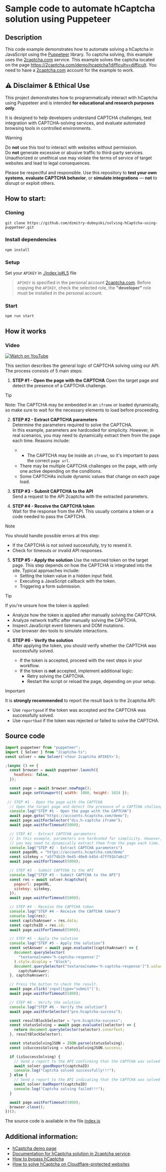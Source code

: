 # Sample code to automate hCaptcha solution using Puppeteer

## Description

This code example demonstrates how to automate solving a hCaptcha in JavaScript using the [Puppeteer](https://pptr.dev/) library. To captcha solving, this example uses the [2captcha.com](https://2captcha.com/?from=16653706) service. This example solves the captcha located on the page https://2captcha.com/demo/hcaptcha?difficulty=difficult. You need to have a [2captcha.com](https://2captcha.com/?from=16653706) account for the example to work.

## ⚠️ Disclaimer & Ethical Use

This project demonstrates how to programmatically interact with hCaptcha using Puppeteer and is intended **for educational and research purposes only**.

It is designed to help developers understand CAPTCHA challenges, test integration with CAPTCHA-solving services, and evaluate automated browsing tools in controlled environments.

> [!WARNING]  
> Do **not** use this tool to interact with websites without permission.  
> Do **not** generate excessive or abusive traffic to third-party services.  
> Unauthorized or unethical use may violate the terms of service of target websites and lead to legal consequences.

Please be respectful and responsible. Use this repository to **test your own systems**, **evaluate CAPTCHA behavior**, or **simulate integrations** — **not** to disrupt or exploit others.

## How to start:

### Cloning

`git clone https://github.com/dzmitry-duboyski/solving-hCaptcha-using-puppeteer.git`

### Install dependencies

`npm install`

### Setup

Set your `APIKEY` in [./index.js#L5](./index.js#L5) file

> `APIKEY` is specified in the personal account [2captcha.com](https://2captcha.com/?from=16653706). Before copying the `APIKEY`, check the selected role, the **"developer"** role must be installed in the personal account.

### Start

`npm run start`

<!-- Demonstration - GIF -->

## How it works

### Video
[![Watch on YouTube](https://img.youtube.com/vi/-tWwpMguWs8/hqdefault.jpg)](https://youtu.be/-tWwpMguWs8)

This section describes the general logic of CAPTCHA solving using our API. The process consists of 5 main steps:

1. **STEP #1 - Open the page with the CAPTCHA**
   Open the target page and detect the presence of a CAPTCHA challenge.  
> [!TIP]
> Note: The CAPTCHA may be embedded in an `iframe` or loaded dynamically, so make sure to wait for the necessary elements to load before proceeding.

2. **STEP #2 - Extract CAPTCHA parameters**  
   Determine the parameters required to solve the CAPTCHA.  
   In this example, parameters are hardcoded for simplicity. However, in real scenarios, you may need to dynamically extract them from the page each time. Reasons include:
   - - The CAPTCHA may be inside an `iframe`, so it's important to pass the correct `page url`.
   - There may be multiple CAPTCHA challenges on the page, with only one active depending on the conditions.
   - Some CAPTCHAs include dynamic  values that change on each page load.

3. **STEP #3 - Submit CAPTCHA to the API**  
   Send a request to the API 2captcha with the extracted parameters.

4. **STEP #4 - Receive the CAPTCHA token**  
   Wait for the response from the API. This usually contains a token or a code needed to pass the CAPTCHA.  

> [!NOTE] 
> You should handle possible errors at this step:  
> - If the CAPTCHA is not solved successfully, try to resend it.  
> - Check for timeouts or invalid API responses.

5. **STEP #5 - Apply the solution**
   Use the returned token on the target page.
   This step depends on how the CAPTCHA is integrated into the site. Typical approaches include:
   - Setting the token value in a hidden input field.
   - Executing a JavaScript callback with the token.
   - Triggering a form submission.

> [!TIP]
> If you're unsure how the token is applied:
> - Analyze how the token is applied after manually solving the CAPTCHA.
> - Analyze network traffic after manually solving the CAPTCHA.
> - Inspect JavaScript event listeners and DOM mutations.
> - Use browser dev tools to simulate interactions.

6. **STEP #6 - Verify the solution**  
   After applying the token, you should verify whether the CAPTCHA was successfully solved.

   - If the token is accepted, proceed with the next steps in your workflow.
   - If the token is **not** accepted, implement additional logic:
     - Retry solving the CAPTCHA.
     - Restart the script or reload the page, depending on your setup.

> [!IMPORTANT]  
> It is **strongly recommended** to report the result back to the 2captcha API:  
> - Use `reportgood` if the token was accepted and the CAPTCHA was successfully solved.  
> - Use `reportbad` if the token was rejected or failed to solve the CAPTCHA.

## Source code

```js
import puppeteer from "puppeteer";
import { Solver } from "2captcha-ts";
const solver = new Solver('<Your 2captcha APIKEY>');

;(async () => {
  const browser = await puppeteer.launch({
    headless: false,
  });

  const page = await browser.newPage();
  await page.setViewport({ width: 1080, height: 1024 });
    
 // STEP #1 - Open the page with the CAPTCHA
  // Open the target page and detect the presence of a CAPTCHA challenge.
  console.log("STEP #1 - Open the page with the CAPTCHA")
  await page.goto("https://accounts.hcaptcha.com/demo");
  await page.waitForSelector("div.h-captcha iframe");
  await page.waitForTimeout(5000);

  // STEP #2 - Extract CAPTCHA parameters
  // In this example, parameters are hardcoded for simplicity. However, in real scenarios,
  // you may need to dynamically extract them from the page each time.
  console.log("STEP #2 - Extract CAPTCHA parameters")
  const pageURL = "https://accounts.hcaptcha.com/demo"
  const sitekey = "a5f74b19-9e45-40e0-b45d-47ff91b7a6c2"
  await page.waitForTimeout(5000);

  // STEP #3 - Submit CAPTCHA to the API
  console.log("STEP #3 - Submit CAPTCHA to the API")
  const res = await solver.hcaptcha({
    pageurl: pageURL,
    sitekey: sitekey,
  });
  await page.waitForTimeout(5000);

  // STEP #4 - Receive the CAPTCHA token
  console.log("STEP #4 - Receive the CAPTCHA token")
  console.log(res);
  const captchaAnswer = res.data;
  const captchaID = res.id;
  await page.waitForTimeout(5000);

  // STEP #5 - Apply the solution
  console.log("STEP #5 - Apply the solution")
  const setAnswer = await page.evaluate((captchaAnswer) => {
    document.querySelector(
      "textarea[name='h-captcha-response']"
    ).style.display = "block";
    document.querySelector("textarea[name='h-captcha-response']").value =
      captchaAnswer;
  }, captchaAnswer);

  // Press the button to check the result.
  await page.click('input[type="submit"]');
  await page.waitForTimeout(5000);

  // STEP #6 - Verify the solution
  console.log("STEP #6 - Verify the solution")
  await page.waitForSelector("pre.hcaptcha-success");

  const resultBlockSelector = "pre.hcaptcha-success";
  const statusSolving = await page.evaluate((selector) => {
    return document.querySelector(selector).innerText;
  }, resultBlockSelector);

  const statusSolvingJSON = JSON.parse(statusSolving);
  const isSuccessSolving = statusSolvingJSON.success;

  if (isSuccessSolving) {
    // Send a report to the API confirming that the CAPTCHA was solved correctly
    await solver.goodReport(captchaID)
    console.log("Captcha solved successfully!!!");
  } else {
    // Send a report to the API indicating that the CAPTCHA was solved incorrectly
    await solver.badReport(captchaID)
    console.log("Captcha solving failed!!!");
  }

  await page.waitForTimeout(5000);
  browser.close();
})();
```

The source code is available in the file [index.js](/index.js)

## Additional information:

- [hCaptcha demo page](https://accounts.hcaptcha.com/demo)
- [Documentation for hCaptcha solution in 2captcha service](https://2captcha.com/2captcha-api#solving_hcaptcha?from=16653706).
- [How to bypass hCaptcha](https://2captcha.com/p/hcaptcha/?from=16653706)
- [How to solve hCaptcha on Cloudflare-protected websites](https://2captcha.com/blog/hcaptcha-cloudflare-en?from=16653706)

